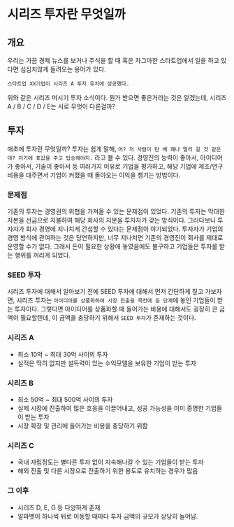 # 시리즈 투자란 무엇일까
## 개요
우리는 가끔 경제 뉴스를 보거나 주식을 할 때 혹은 자그마한 스타트업에서 일을 하고 있다면 심심치않게 들려오는 용어가 있다.
```
스타트업 XX기업이 시리즈 A 투자 유치에 성공했다.
```
위와 같은 시리즈 머시기 투자 소식이다.
뭔가 받으면 좋은거라는 것은 알겠는데, 시리즈 A / B / C / D / E는 서로 무엇이 다른걸까?
## 투자
애초에 투자란 무엇일까? 투자는 쉽게 말해, ```어? 저 사람이 탄 배 꽤나 멀리 갈 것 같은데? 저기에 표값을 주고 탑승해야지.``` 라고 볼 수 있다.
경영진의 능력이 좋아서, 아이디어가 좋아서, 기술이 좋아서 등 여러가지 이유로 기업을 평가하고, 해당 기업에 제조/연구 비용을 대주면서 기업이 커졌을 때 돌아오는 이익을 챙기는 방법이다.
### 문제점
기존의 투자는 경영권의 위협을 가져올 수 있는 문제점이 있었다. 기존의 투자는 막대한 자본을 선금으로 지불하여 해당 회사의 지분을 투자자가 갖는 방식이다.
그러다보니 투자자가 회사 경영에 지나치게 간섭할 수 있다는 문제점이 야기되었다. 투자자가 기업의 경영 방식에 관여하는 것은 당연하지만, 너무 지나치면 기존의 경영진이 회사를 제대로 운영할 수가 없다.
그래서 돈이 필요한 상황에 놓였음에도 불구하고 기업들은 투자를 받는 행위를 꺼리게 되었다.
### SEED 투자
시리즈 투자에 대해서 알아보기 전에 SEED 투자에 대해서 먼저 간단하게 짚고 가보자면, 시리즈 투자는 ```아이디어를 상품화하여 시장 진출을 목전에 둔 단계```에 놓인 기업들이 받는 투자이다.
그렇다면 아이디어를 상품화할 때 들어가는 비용에 대해서도 굉장히 큰 금액이 필요할텐데, 이 금액을 충당하기 위해서 ```SEED 투자```가 존재하는 것이다.
### 시리즈 A
- 최소 10억 ~ 최대 30억 사이의 투자
- 실적은 딱히 없지만 설득력이 있는 수익모델을 보유한 기업이 받는 투자
### 시리즈 B
- 최소 50억 ~ 최대 500억 사이의 투자
- 실제 시장에 진출하여 많은 호응을 이끌어내고, 성공 가능성을 이미 증명한 기업들이 받는 투자
- 시장 확장 및 관리에 들어가는 비용을 충당하기 위함
### 시리즈 C
- 국내 자립정도는 별다른 투자 없이 지속해나갈 수 있는 기업들이 받는 투자
- 해외 진출 및 다른 시장으로 진출하기 위한 용도로 유치하는 경우가 많음
### 그 이후
- 시리즈 D, E, G 등 다양하게 존재
- 알파벳이 하나씩 뒤로 이동할 때마다 투자 금액의 규모가 상당히 늘어남.